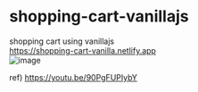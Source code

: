 # shopping-cart-vanillajs
shopping cart using vanillajs  
https://shopping-cart-vanilla.netlify.app  
![image](https://user-images.githubusercontent.com/6898137/85021883-747c8e80-b1ad-11ea-8d0f-dabcdb0fac90.png)


ref) https://youtu.be/90PgFUPIybY
